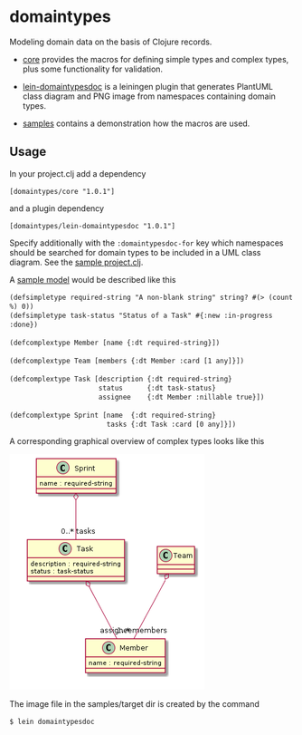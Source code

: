 domaintypes
===========

Modeling domain data on the basis of Clojure records.

 - [core](core) provides the macros for defining 
   simple types and complex types, plus some functionality for
   validation.

 - [lein-domaintypesdoc](lein-domaintypesdoc) is a leiningen plugin 
   that generates PlantUML class diagram and PNG image from namespaces containing
   domain types.

 - [samples](samples) contains a demonstration how the macros are used.

Usage
-----
In your project.clj add a dependency

    [domaintypes/core "1.0.1"]

and a plugin dependency

    [domaintypes/lein-domaintypesdoc "1.0.1"]

Specify additionally with the `:domaintypesdoc-for` key which namespaces should be
searched for domain types to be included in a UML class diagram.
See the [sample project.clj](samples/project.clj).

A [sample model](samples/src/samples/projectmanagement.clj) would be described like this

    (defsimpletype required-string "A non-blank string" string? #(> (count %) 0))
    (defsimpletype task-status "Status of a Task" #{:new :in-progress :done})

    (defcomplextype Member [name {:dt required-string}])

    (defcomplextype Team [members {:dt Member :card [1 any]}])

    (defcomplextype Task [description {:dt required-string}
                          status      {:dt task-status}
                          assignee    {:dt Member :nillable true}])

    (defcomplextype Sprint [name  {:dt required-string}
                            tasks {:dt Task :card [0 any]}])


A corresponding graphical overview of complex types looks like this

![UML diagram of complextypes](domaintypes.png)

The image file in the samples/target dir is created by the command

    $ lein domaintypesdoc
